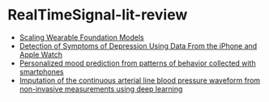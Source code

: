 # RealTimeSignal-lit-review

- [Scaling Wearable Foundation Models](https://arxiv.org/abs/2410.13638)
- [Detection of Symptoms of Depression Using Data From the iPhone and Apple Watch](https://ieeexplore.ieee.org/abstract/document/10385797)
- [Personalized mood prediction from patterns of behavior collected with smartphones](https://www.nature.com/articles/s41746-024-01035-6)
- [Imputation of the continuous arterial line blood pressure waveform from non-invasive measurements using deep learning](https://www.nature.com/articles/s41598-021-94913-y)
